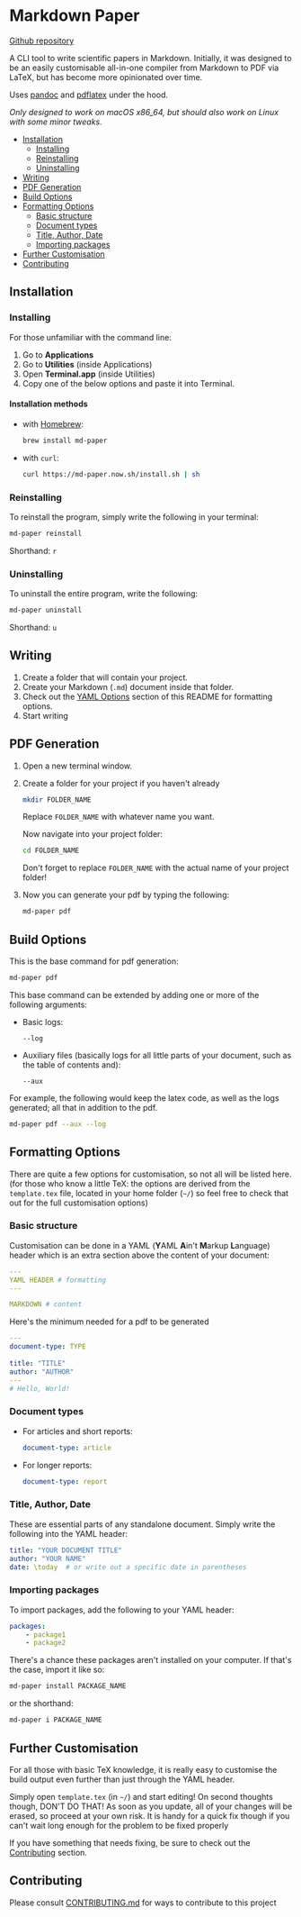 # Markdown Paper

[Github repository](https://github.com/nico-bachner/md-paper)

A CLI tool to write scientific papers in Markdown. Initially, it was designed to be an easily customisable all-in-one compiler from Markdown to PDF via LaTeX, but has become more opinionated over time.

Uses [pandoc](https://pandoc.org) and [pdflatex](https://www.latex-project.org) under the hood.

*Only designed to work on macOS x86_64, but should also work on Linux with some minor tweaks.*

- [Installation](#installation)
    - [Installing](#installing)
    - [Reinstalling](#reinstalling)
    - [Uninstalling](#uninstalling)
- [Writing](#writing)
- [PDF Generation](#pdf-generation)
- [Build Options](#build-options)
- [Formatting Options](#formatting-options)
    - [Basic structure](#basic-structure)
    - [Document types](#document-types)
    - [Title, Author, Date](#title-author-date)
    - [Importing packages](#importing-packages)
- [Further Customisation](#further-customisation)
- [Contributing](#contributing)

## Installation
### Installing
For those unfamiliar with the command line:
1.  Go to **Applications**
2.  Go to **Utilities** (inside Applications)
3.  Open **Terminal.app** (inside Utilities)
4.  Copy one of the below options and paste it into Terminal.

#### Installation methods
-   with [Homebrew](https://brew.sh):
    ``` sh
    brew install md-paper
    ```
-   with `curl`:
    ``` sh
    curl https://md-paper.now.sh/install.sh | sh
    ```

### Reinstalling
To reinstall the program, simply write the following in your terminal:
``` sh
md-paper reinstall
```
Shorthand: `r`

### Uninstalling
To uninstall the entire program, write the following:
``` sh
md-paper uninstall
```
Shorthand: `u`

## Writing 
1. Create a folder that will contain your project.
2. Create your Markdown (`.md`) document inside that folder.
3. Check out the [YAML Options](#YAML-Options) section of this README for formatting options.
4. Start writing

## PDF Generation
1.  Open a new terminal window.
2.  Create a folder for your project if you haven't already
    ``` sh
    mkdir FOLDER_NAME
    ```
    Replace `FOLDER_NAME` with whatever name you want.
    
    Now navigate into your project folder:
    ``` sh
    cd FOLDER_NAME
    ```
    Don't forget to replace `FOLDER_NAME` with the actual name of your project folder!
3.  Now you can generate your pdf by typing the following:
    ``` sh
    md-paper pdf
    ```

## Build Options
This is the base command for pdf generation:
``` sh
md-paper pdf
```

This base command can be extended by adding one or more of the following arguments:
-   Basic logs:
    ```
    --log
    ```
-   Auxiliary files (basically logs for all little parts of your document, such as the table of contents and):
    ```
    --aux
    ```

For example, the following would keep the latex code, as well as the logs generated; all that in addition to the pdf.
``` sh
md-paper pdf --aux --log
```

## Formatting Options
There are quite a few options for customisation, so not all will be listed here. (for those who know a little TeX: the options are derived from the `template.tex` file, located in your home folder (`~/`) so feel free to check that out for the full customisation options)

### Basic structure
Customisation can be done in a YAML (**Y**AML **A**in't **M**arkup **L**anguage) header which is an extra section above the content of your document:
``` YAML
---
YAML HEADER # formatting
---

MARKDOWN # content
```
Here's the minimum needed for a pdf to be generated
``` YAML
---
document-type: TYPE
    
title: "TITLE"
author: "AUTHOR"
---
# Hello, World!
```

### Document types
-   For articles and short reports:
    ``` YAML
    document-type: article
    ```
-   For longer reports:
    ``` YAML
    document-type: report
    ```

### Title, Author, Date
These are essential parts of any standalone document. Simply write the following into the YAML header:
``` YAML
title: "YOUR DOCUMENT TITLE"
author: "YOUR NAME"
date: \today  # or write out a specific date in parentheses
```

### Importing packages
To import packages, add the following to your YAML header:
``` YAML
packages:
    - package1
    - package2
```

There's a chance these packages aren't installed on your computer. If that's the case, import it like so:
``` sh
md-paper install PACKAGE_NAME
```
or the shorthand:
``` sh
md-paper i PACKAGE_NAME
```

## Further Customisation
For all those with basic TeX knowledge, it is really easy to customise the build output even further than just through the YAML header.

Simply open `template.tex` (in `~/`) and start editing!
On second thoughts though, DON'T DO THAT!
As soon as you update, all of your changes will be erased, so proceed at your own risk.
It is handy for a quick fix though if you can't wait long enough for the problem to be fixed properly

If you have something that needs fixing, be sure to check out the [Contributing](#contributing) section.

## Contributing
Please consult [CONTRIBUTING.md](CONTRIBUTING.md) for ways to contribute to this project
